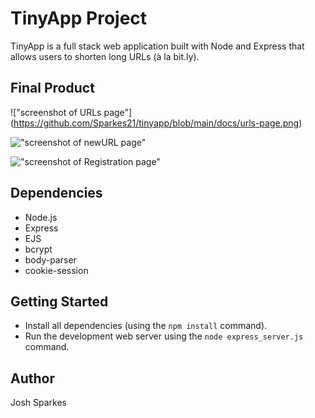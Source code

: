 # TinyApp Project

TinyApp is a full stack web application built with Node and Express that allows users to shorten long URLs (à la bit.ly).

## Final Product


!["screenshot of URLs page"] (https://github.com/Sparkes21/tinyapp/blob/main/docs/urls-page.png)

!["screenshot of newURL page"](https://github.com/Sparkes21/tinyapp/blob/main/docs/newUrl-page.png)

!["screenshot of Registration page"](https://github.com/Sparkes21/tinyapp/blob/main/docs/register-page.png)


## Dependencies

- Node.js
- Express
- EJS
- bcrypt
- body-parser
- cookie-session


## Getting Started

- Install all dependencies (using the `npm install` command).
- Run the development web server using the `node express_server.js` command.

## Author

Josh Sparkes